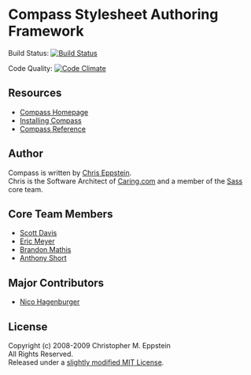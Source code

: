 # Compass Stylesheet Authoring Framework

Build Status: [![Build Status](https://travis-ci.org/chriseppstein/compass.png)](https://travis-ci.org/chriseppstein/compass)

Code Quality: [![Code Climate](https://codeclimate.com/badge.png)](https://codeclimate.com/github/chriseppstein/compass)

## Resources

* [Compass Homepage](http://compass-style.org/)
* [Installing Compass](http://compass-style.org/install/)
* [Compass Reference](http://compass-style.org/install/reference/)

## Author
Compass is written by [Chris Eppstein](http://chriseppstein.github.com/).<br>
Chris is the Software Architect of [Caring.com](http://caring.com) and a member of the [Sass](https://github.com/nex3/sass) core team.

## Core Team Members

* [Scott Davis](https://github.com/scottdavis)
* [Eric Meyer](https://github.com/ericam)
* [Brandon Mathis](https://github.com/imathis)
* [Anthony Short](https://github.com/anthonyshort/)

## Major Contributors

* [Nico Hagenburger](https://github.com/hagenburger)

## License
Copyright (c) 2008-2009 Christopher M. Eppstein<br>
All Rights Reserved.<br>
Released under a [slightly modified MIT License](LICENSE.markdown).
